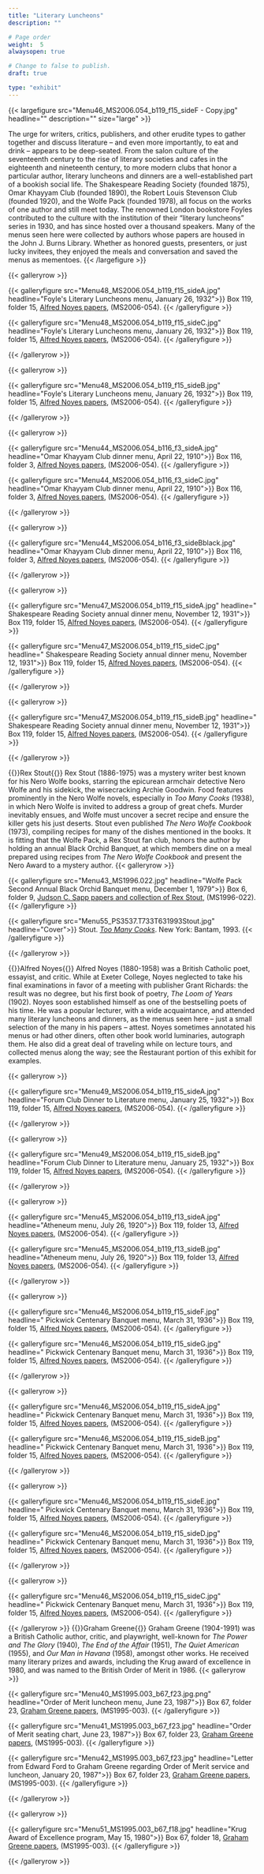 ```yaml
---
title: "Literary Luncheons"
description: ""

# Page order
weight:  5
alwaysopen: true

# Change to false to publish.
draft: true

type: "exhibit"
---
```


{{< largefigure src="Menu46_MS2006.054_b119_f15_sideF - Copy.jpg"
                headline=""
                description=""
                size="large" >}}
				
The urge for writers, critics, publishers, and other erudite types to gather together and discuss literature – and even more importantly, to eat and drink – appears to be deep-seated. From the salon culture of the seventeenth century to the rise of literary societies and cafes in the eighteenth and nineteenth century, to more modern clubs that honor a particular author, literary luncheons and dinners are a well-established part of a bookish social life. The Shakespeare Reading Society (founded 1875), Omar Khayyam Club (founded 1890), the Robert Louis Stevenson Club (founded 1920), and the Wolfe Pack (founded 1978), all focus on the works of one author and still meet today. The renowned London bookstore Foyles contributed to the culture with the institution of their “literary luncheons” series in 1930, and has since hosted over a thousand speakers. Many of the menus seen here were collected by authors whose papers are housed in the John J. Burns Library. Whether as honored guests, presenters, or just lucky invitees, they enjoyed the meals and conversation and saved the menus as mementoes. 
{{< /largefigure >}}

{{< galleryrow >}}

{{< galleryfigure src="Menu48_MS2006.054_b119_f15_sideA.jpg"
           headline="Foyle's Literary Luncheons menu, January 26, 1932">}} Box 119, folder 15, [Alfred Noyes papers]( https://bc-primo.hosted.exlibrisgroup.com/permalink/f/l6ucgu/ALMA-BC21344686720001021), (MS2006-054).
{{< /galleryfigure >}}

{{< galleryfigure src="Menu48_MS2006.054_b119_f15_sideC.jpg"
           headline="Foyle's Literary Luncheons menu, January 26, 1932">}} Box 119, folder 15, [Alfred Noyes papers]( https://bc-primo.hosted.exlibrisgroup.com/permalink/f/l6ucgu/ALMA-BC21344686720001021), (MS2006-054).
{{< /galleryfigure >}}

{{< /galleryrow >}}

{{< galleryrow >}}

{{< galleryfigure src="Menu48_MS2006.054_b119_f15_sideB.jpg"
           headline="Foyle's Literary Luncheons menu, January 26, 1932">}} Box 119, folder 15, [Alfred Noyes papers]( https://bc-primo.hosted.exlibrisgroup.com/permalink/f/l6ucgu/ALMA-BC21344686720001021), (MS2006-054).
{{< /galleryfigure >}}

{{< /galleryrow >}}

{{< galleryrow >}}

{{< galleryfigure src="Menu44_MS2006.054_b116_f3_sideA.jpg"
           headline="Omar Khayyam Club dinner menu, April 22, 1910">}} Box 116, folder 3, [Alfred Noyes papers]( https://bc-primo.hosted.exlibrisgroup.com/permalink/f/l6ucgu/ALMA-BC21344686720001021), (MS2006-054).
{{< /galleryfigure >}}

{{< galleryfigure src="Menu44_MS2006.054_b116_f3_sideC.jpg"
           headline="Omar Khayyam Club dinner menu, April 22, 1910">}} Box 116, folder 3, [Alfred Noyes papers]( https://bc-primo.hosted.exlibrisgroup.com/permalink/f/l6ucgu/ALMA-BC21344686720001021), (MS2006-054).
{{< /galleryfigure >}}

{{< /galleryrow >}}

{{< galleryrow >}}

{{< galleryfigure src="Menu44_MS2006.054_b116_f3_sideBblack.jpg"
           headline="Omar Khayyam Club dinner menu, April 22, 1910">}} Box 116, folder 3, [Alfred Noyes papers]( https://bc-primo.hosted.exlibrisgroup.com/permalink/f/l6ucgu/ALMA-BC21344686720001021), (MS2006-054).
{{< /galleryfigure >}}

{{< /galleryrow >}}

{{< galleryrow >}}

{{< galleryfigure src="Menu47_MS2006.054_b119_f15_sideA.jpg"
           headline=" Shakespeare Reading Society annual dinner menu, November 12, 1931">}} Box 119, folder 15, [Alfred Noyes papers]( https://bc-primo.hosted.exlibrisgroup.com/permalink/f/l6ucgu/ALMA-BC21344686720001021), (MS2006-054).
{{< /galleryfigure >}}

{{< galleryfigure src="Menu47_MS2006.054_b119_f15_sideC.jpg"
           headline=" Shakespeare Reading Society annual dinner menu, November 12, 1931">}} Box 119, folder 15, [Alfred Noyes papers]( https://bc-primo.hosted.exlibrisgroup.com/permalink/f/l6ucgu/ALMA-BC21344686720001021), (MS2006-054).
{{< /galleryfigure >}}

{{< /galleryrow >}}

{{< galleryrow >}}

{{< galleryfigure src="Menu47_MS2006.054_b119_f15_sideB.jpg"
           headline=" Shakespeare Reading Society annual dinner menu, November 12, 1931">}} Box 119, folder 15, [Alfred Noyes papers]( https://bc-primo.hosted.exlibrisgroup.com/permalink/f/l6ucgu/ALMA-BC21344686720001021), (MS2006-054).
{{< /galleryfigure >}}

{{< /galleryrow >}}

{{<heading>}}Rex Stout{{</heading>}}
Rex Stout (1886-1975) was a mystery writer best known for his Nero Wolfe books, starring the epicurean armchair detective Nero Wolfe and his sidekick, the wisecracking Archie Goodwin. Food features prominently in the Nero Wolfe novels, especially in *Too Many Cooks* (1938), in which Nero Wolfe is invited to address a group of great chefs. Murder inevitably ensues, and Wolfe must uncover a secret recipe and ensure the killer gets his just deserts. Stout even published *The Nero Wolfe Cookbook* (1973), compiling recipes for many of the dishes mentioned in the books. It is fitting that the Wolfe Pack, a Rex Stout fan club, honors the author by holding an annual Black Orchid Banquet, at which members dine on a meal prepared using recipes from *The Nero Wolfe Cookbook* and present the Nero Award to a mystery author.
{{< galleryrow >}}

{{< galleryfigure src="Menu43_MS1996.022.jpg"
           headline="Wolfe Pack Second Annual Black Orchid Banquet menu, December 1, 1979">}} Box 6, folder 9, [Judson C. Sapp papers and collection of Rex Stout]( https://bc-primo.hosted.exlibrisgroup.com/permalink/f/l6ucgu/ALMA-BC21351253640001021), (MS1996-022).
{{< /galleryfigure >}}

{{< galleryfigure src="Menu55_PS3537.T733T631993Stout.jpg"
           headline="Cover">}} Stout. *[Too Many Cooks](https://bc-primo.hosted.exlibrisgroup.com/permalink/f/l6ucgu/ALMA-BC21329689360001021)*. New York: Bantam, 1993.
{{< /galleryfigure >}}

{{< /galleryrow >}}

{{<heading>}}Alfred Noyes{{</heading>}}
Alfred Noyes (1880-1958) was a British Catholic poet, essayist, and critic. While at Exeter College, Noyes neglected to take his final examinations in favor of a meeting with publisher Grant Richards: the result was no degree, but his first book of poetry, *The Loom of Years* (1902). Noyes soon established himself as one of the bestselling poets of his time. He was a popular lecturer, with a wide acquaintance, and attended many literary luncheons and dinners, as the menus seen here – just a small selection of the many in his papers – attest. Noyes sometimes annotated his menus or had other diners, often other book world luminaries, autograph them. He also did a great deal of traveling while on lecture tours, and collected menus along the way; see the Restaurant portion of this exhibit for examples.

{{< galleryrow >}}

{{< galleryfigure src="Menu49_MS2006.054_b119_f15_sideA.jpg"
           headline="Forum Club Dinner to Literature menu, January 25, 1932">}} Box 119, folder 15, [Alfred Noyes papers]( https://bc-primo.hosted.exlibrisgroup.com/permalink/f/l6ucgu/ALMA-BC21344686720001021), (MS2006-054).
{{< /galleryfigure >}}

{{< /galleryrow >}}

{{< galleryrow >}}

{{< galleryfigure src="Menu49_MS2006.054_b119_f15_sideB.jpg"
           headline="Forum Club Dinner to Literature menu, January 25, 1932">}} Box 119, folder 15, [Alfred Noyes papers]( https://bc-primo.hosted.exlibrisgroup.com/permalink/f/l6ucgu/ALMA-BC21344686720001021), (MS2006-054).
{{< /galleryfigure >}}

{{< /galleryrow >}}

{{< galleryrow >}}

{{< galleryfigure src="Menu45_MS2006.054_b119_f13_sideA.jpg"
           headline="Atheneum menu, July 26, 1920">}} Box 119, folder 13, [Alfred Noyes papers]( https://bc-primo.hosted.exlibrisgroup.com/permalink/f/l6ucgu/ALMA-BC21344686720001021), (MS2006-054).
{{< /galleryfigure >}}

{{< galleryfigure src="Menu45_MS2006.054_b119_f13_sideB.jpg"
           headline="Atheneum menu, July 26, 1920">}} Box 119, folder 13, [Alfred Noyes papers]( https://bc-primo.hosted.exlibrisgroup.com/permalink/f/l6ucgu/ALMA-BC21344686720001021), (MS2006-054).
{{< /galleryfigure >}}

{{< /galleryrow >}}

{{< galleryrow >}}

{{< galleryfigure src="Menu46_MS2006.054_b119_f15_sideF.jpg"
           headline=" Pickwick Centenary Banquet menu, March 31, 1936">}} Box 119, folder 15, [Alfred Noyes papers]( https://bc-primo.hosted.exlibrisgroup.com/permalink/f/l6ucgu/ALMA-BC21344686720001021), (MS2006-054).
{{< /galleryfigure >}}

{{< galleryfigure src="Menu46_MS2006.054_b119_f15_sideG.jpg"
           headline=" Pickwick Centenary Banquet menu, March 31, 1936">}} Box 119, folder 15, [Alfred Noyes papers]( https://bc-primo.hosted.exlibrisgroup.com/permalink/f/l6ucgu/ALMA-BC21344686720001021), (MS2006-054).
{{< /galleryfigure >}}

{{< /galleryrow >}}

{{< galleryrow >}}

{{< galleryfigure src="Menu46_MS2006.054_b119_f15_sideA.jpg"
           headline=" Pickwick Centenary Banquet menu, March 31, 1936">}} Box 119, folder 15, [Alfred Noyes papers]( https://bc-primo.hosted.exlibrisgroup.com/permalink/f/l6ucgu/ALMA-BC21344686720001021), (MS2006-054).
{{< /galleryfigure >}}

{{< galleryfigure src="Menu46_MS2006.054_b119_f15_sideB.jpg"
           headline=" Pickwick Centenary Banquet menu, March 31, 1936">}} Box 119, folder 15, [Alfred Noyes papers]( https://bc-primo.hosted.exlibrisgroup.com/permalink/f/l6ucgu/ALMA-BC21344686720001021), (MS2006-054).
{{< /galleryfigure >}}

{{< /galleryrow >}}

{{< galleryrow >}}

{{< galleryfigure src="Menu46_MS2006.054_b119_f15_sideE.jpg"
           headline=" Pickwick Centenary Banquet menu, March 31, 1936">}} Box 119, folder 15, [Alfred Noyes papers]( https://bc-primo.hosted.exlibrisgroup.com/permalink/f/l6ucgu/ALMA-BC21344686720001021), (MS2006-054).
{{< /galleryfigure >}}

{{< galleryfigure src="Menu46_MS2006.054_b119_f15_sideD.jpg"
           headline=" Pickwick Centenary Banquet menu, March 31, 1936">}} Box 119, folder 15, [Alfred Noyes papers]( https://bc-primo.hosted.exlibrisgroup.com/permalink/f/l6ucgu/ALMA-BC21344686720001021), (MS2006-054).
{{< /galleryfigure >}}

{{< /galleryrow >}}

{{< galleryrow >}}

{{< galleryfigure src="Menu46_MS2006.054_b119_f15_sideC.jpg"
           headline=" Pickwick Centenary Banquet menu, March 31, 1936">}} Box 119, folder 15, [Alfred Noyes papers]( https://bc-primo.hosted.exlibrisgroup.com/permalink/f/l6ucgu/ALMA-BC21344686720001021), (MS2006-054).
{{< /galleryfigure >}}

{{< /galleryrow >}}
{{<heading>}}Graham Greene{{</heading>}}
Graham Greene (1904-1991) was a British Catholic author, critic, and playwright, well-known for *The Power and The Glory* (1940), *The End of the Affair* (1951), *The Quiet American* (1955), and *Our Man in Havana* (1958), amongst other works. He received many literary prizes and awards, including the Krug award of excellence in 1980, and was named to the British Order of Merit in 1986.
{{< galleryrow >}}

{{< galleryfigure src="Menu40_MS1995.003_b67_f23.jpg.png"
           headline="Order of Merit luncheon menu, June 23, 1987">}} Box 67, folder 23, [Graham Greene papers]( https://bc-primo.hosted.exlibrisgroup.com/permalink/f/l6ucgu/ALMA-BC21351254200001021), (MS1995-003).
{{< /galleryfigure >}}

{{< galleryfigure src="Menu41_MS1995.003_b67_f23.jpg"
           headline="Order of Merit seating chart, June 23, 1987">}} Box 67, folder 23, [Graham Greene papers]( https://bc-primo.hosted.exlibrisgroup.com/permalink/f/l6ucgu/ALMA-BC21351254200001021), (MS1995-003).
{{< /galleryfigure >}}

{{< galleryfigure src="Menu42_MS1995.003_b67_f23.jpg"
           headline="Letter from Edward Ford to Graham Greene regarding Order of Merit service and luncheon, January 20, 1987">}} Box 67, folder 23, [Graham Greene papers]( https://bc-primo.hosted.exlibrisgroup.com/permalink/f/l6ucgu/ALMA-BC21351254200001021), (MS1995-003).
{{< /galleryfigure >}}

{{< /galleryrow >}}

{{< galleryrow >}}

{{< galleryfigure src="Menu51_MS1995.003_b67_f18.jpg"
           headline="Krug Award of Excellence program, May 15, 1980">}} Box 67, folder 18, [Graham Greene papers]( https://bc-primo.hosted.exlibrisgroup.com/permalink/f/l6ucgu/ALMA-BC21351254200001021), (MS1995-003).
{{< /galleryfigure >}}

{{< /galleryrow >}}